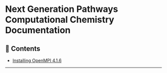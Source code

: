# Next Generation Pathways Computational Chemistry Documentation

## 📖 Contents

- [Installing OpenMPI 4.1.6](install_openmpi_4.1.6.md)

---

